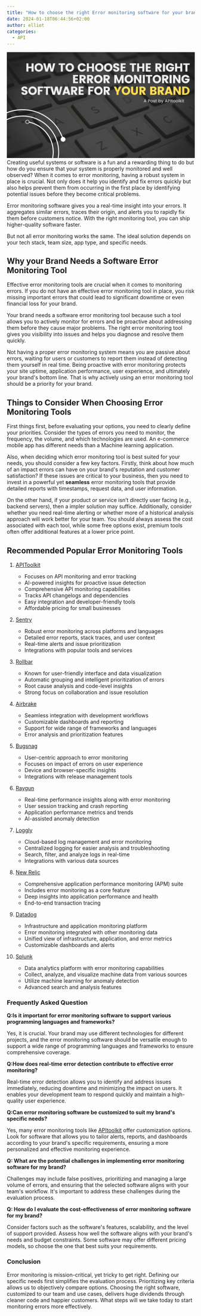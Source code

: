 ```yaml
---
title: "How to choose the right Error monitoring software for your brand"
date: 2024-01-18T06:44:56+02:00
author: elliot
categories:
  - API
---
```

![How to choose the right Error monitoring software for your brand](./How%20to%20choose%20the%20right%20Error%20monitoring%20software%20for%20your%20brand.png)
Creating useful systems or software is a fun and a rewarding thing to do but how do you ensure that your system is properly monitored and well observed?
When it comes to error monitoring, having a robust system in place is crucial. Not only does it help you identify and fix errors quickly but also helps prevent them from occurring in the first place by identifying potential issues before they become critical problems. 

Error monitoring software gives you a  real-time insight into your errors. It aggregates similar errors, traces their origin, and alerts you to rapidly fix them before customers notice. With the right monitoring tool, you can ship higher-quality software faster. 

But not all error monitoring works the same. The ideal solution depends on your tech stack, team size, app type, and specific needs. 

## Why your Brand Needs a Software Error Monitoring Tool
Effective error monitoring tools are crucial when it comes to monitoring errors. If you do not have an effective error monitoring tool in place, you risk missing important errors that could lead to significant downtime or even financial loss for your brand. 

Your brand needs a software error monitoring tool because such a tool allows you to actively monitor for errors and be proactive about addressing them before they cause major problems. The right error monitoring tool gives you visibility into issues and helps you diagnose and resolve them quickly. 

Not having a proper error monitoring system means you are passive about errors, waiting for users or customers to report them instead of detecting them yourself in real time. Being proactive with error monitoring protects your site uptime, application performance, user experience, and ultimately your brand's bottom line. That is why actively using an error monitoring tool should be a priority for your brand.


## Things to Consider When Choosing Error Monitoring Tools
First things first, before evaluating your options, you need to clearly define your priorities. Consider the types of errors you need to monitor, the frequency, the volume, and which technologies are used. An e-commerce mobile app has different needs than a Machine learning application.

Also, when deciding which error monitoring tool is best suited for your needs, you should consider a few key factors. Firstly, think about how much of an impact errors can have on your brand's reputation and customer satisfaction? If these issues are critical to your business, then you need to invest in a powerful yet **seamless** error monitoring tools that provide detailed reports with timestamps, request data, and user information. 

On the other hand, if your product or service isn’t directly user facing (e.g., backend servers), then a impler solution may suffice. Additionally, consider whether you need real-time alerting or whether more of a historical analysis approach will work better for your team. You should always assess the cost associated with each tool, while some free options exist, premium tools often offer additional features at a lower price point.
## Recommended Popular Error Monitoring Tools

1. [APIToolkit](https://apitoolkit.io/)

    * Focuses on API monitoring and error tracking
    * AI-powered insights for proactive issue detection
    * Comprehensive API monitoring capabilities
    * Tracks API changelogs and dependencies
    * Easy integration and developer-friendly tools
    * Affordable pricing for small businesses

2. [Sentry](https://sentry.io/)

    * Robust error monitoring across platforms and languages
    * Detailed error reports, stack traces, and user context
    * Real-time alerts and issue prioritization
    * Integrations with popular tools and services

3. [Rollbar](https://rollbar.com/)

    * Known for user-friendly interface and data visualization
    * Automatic grouping and intelligent prioritization of errors
    * Root cause analysis and code-level insights
    * Strong focus on collaboration and issue resolution

4. [Airbrake](https://airbrake.io/)

    * Seamless integration with development workflows
    * Customizable dashboards and reporting
    * Support for wide range of frameworks and languages
    * Error analysis and prioritization features

5. [Bugsnag](https://www.bugsnag.com/)

    * User-centric approach to error monitoring
    * Focuses on impact of errors on user experience
    * Device and browser-specific insights
    * Integrations with release management tools

6. [Raygun](https://raygun.com/)

    * Real-time performance insights along with error monitoring
    * User session tracking and crash reporting
    * Application performance metrics and trends
    * AI-assisted anomaly detection

7. [Loggly](https://www.loggly.com/)

    * Cloud-based log management and error monitoring
    * Centralized logging for easier analysis and troubleshooting
    * Search, filter, and analyze logs in real-time
    * Integrations with various data sources

8. [New Relic](https://newrelic.com/)

    * Comprehensive application performance monitoring (APM) suite
    * Includes error monitoring as a core feature
    * Deep insights into application performance and health
    * End-to-end transaction tracing

9. [Datadog](https://www.datadoghq.com/)

    * Infrastructure and application monitoring platform
    * Error monitoring integrated with other monitoring data
    * Unified view of infrastructure, application, and error metrics
    * Customizable dashboards and alerts

10. [Splunk](https://www.splunk.com/)

    * Data analytics platform with error monitoring capabilities
    * Collect, analyze, and visualize machine data from various sources
    * Utilize machine learning for anomaly detection
    * Advanced search and analysis features

###  Frequently Asked Question

**Q:Is it important for error monitoring software to support various programming languages and frameworks?**

Yes, it is crucial. Your brand may use different technologies for different projects, and the error monitoring software should be versatile enough to support a wide range of programming languages and frameworks to ensure comprehensive coverage.

**Q:How does real-time error detection contribute to effective error monitoring?**

Real-time error detection allows you to identify and address issues immediately, reducing downtime and minimizing the impact on users. It enables your development team to respond quickly and maintain a high-quality user experience.

**Q:Can error monitoring software be customized to suit my brand's specific needs?**

Yes, many error monitoring tools like [APItoolkit](https://apitoolkit.io/) offer customization options. Look for software that allows you to tailor alerts, reports, and dashboards according to your brand's specific requirements, ensuring a more personalized and effective monitoring experience.

**Q: What are the potential challenges in implementing error monitoring software for my brand?**

Challenges may include false positives, prioritizing and managing a large volume of errors, and ensuring that the selected software aligns with your team's workflow. It's important to address these challenges during the evaluation process.

**Q: How do I evaluate the cost-effectiveness of error monitoring software for my brand?**

Consider factors such as the software's features, scalability, and the level of support provided. Assess how well the software aligns with your brand's needs and budget constraints. Some software may offer different pricing models, so choose the one that best suits your requirements.

### Conclusion
Error monitoring is mission-critical, yet tricky to get right. Defining our specific needs first simplifies the evaluation process. Prioritizing key criteria allows us to objectively compare options. Choosing the right software, customized to our team and use cases, delivers huge dividends through cleaner code and happier customers. What steps will we take today to start monitoring errors more effectively.



